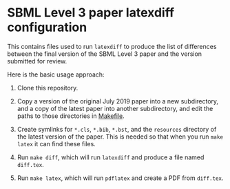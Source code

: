 SBML Level 3 paper latexdiff configuration
==========================================

This contains files used to run `latexdiff` to produce the list of differences between the final version of the SBML Level&nbsp;3 paper and the version submitted for review.

Here is the basic usage approach:

1. Clone this repository.

2. Copy a version of the original July 2019 paper into a new subdirectory, and a copy of the latest paper into another subdirectory, and edit the paths to those directories in [Makefile](Makefile).

3. Create symlinks for `*.cls`, `*.bib`, `*.bst`, and the `resources` directory of the latest version of the paper.  This is needed so that when you run `make latex` it can find these files.

4. Run `make diff`, which will run `latexdiff` and produce a file named `diff.tex`.

5. Run `make latex`, which will run `pdflatex` and create a PDF from `diff.tex`.
